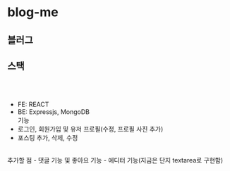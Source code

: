 # blog-me

## 블러그

## 스택

<br/><br/>

- FE: REACT
- BE: Expressjs, MongoDB
  <br/>
  기능
- 로그인, 회원가입 및 유저 프로필(수정, 프로필 사진 추가)
- 포스팅 추가, 삭제, 수정

<br/>
추가할 점
 - 댓글 기능 및 좋아요 기능 
 - 에디터 기능(지금은 단지 textarea로 구현함)
